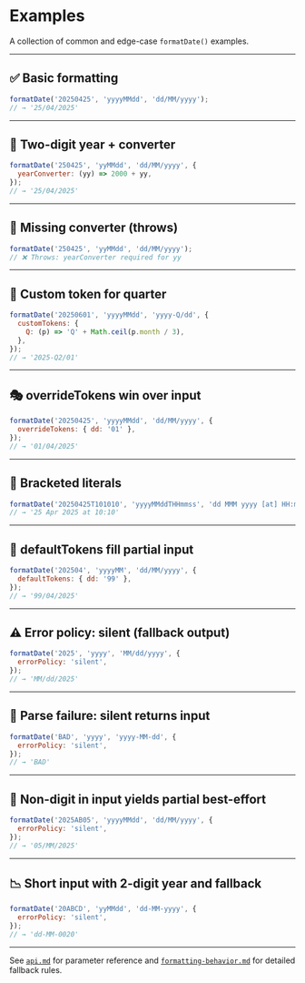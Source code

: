 # Examples

A collection of common and edge-case `formatDate()` examples.

---

## ✅ Basic formatting

```js
formatDate('20250425', 'yyyyMMdd', 'dd/MM/yyyy');
// → '25/04/2025'
```

---

## 🧠 Two-digit year + converter

```js
formatDate('250425', 'yyMMdd', 'dd/MM/yyyy', {
  yearConverter: (yy) => 2000 + yy,
});
// → '25/04/2025'
```

---

## 🛑 Missing converter (throws)

```js
formatDate('250425', 'yyMMdd', 'dd/MM/yyyy');
// ❌ Throws: yearConverter required for yy
```

---

## 🧩 Custom token for quarter

```js
formatDate('20250601', 'yyyyMMdd', 'yyyy-Q/dd', {
  customTokens: {
    Q: (p) => 'Q' + Math.ceil(p.month / 3),
  },
});
// → '2025-Q2/01'
```

---

## 🎭 overrideTokens win over input

```js
formatDate('20250425', 'yyyyMMdd', 'dd/MM/yyyy', {
  overrideTokens: { dd: '01' },
});
// → '01/04/2025'
```

---

## 💬 Bracketed literals

```js
formatDate('20250425T101010', 'yyyyMMddTHHmmss', 'dd MMM yyyy [at] HH:mm');
// → '25 Apr 2025 at 10:10'
```

---

## 🧩 defaultTokens fill partial input

```js
formatDate('202504', 'yyyyMM', 'dd/MM/yyyy', {
  defaultTokens: { dd: '99' },
});
// → '99/04/2025'
```

---

## ⚠️ Error policy: silent (fallback output)

```js
formatDate('2025', 'yyyy', 'MM/dd/yyyy', {
  errorPolicy: 'silent',
});
// → 'MM/dd/2025'
```

---

## 🧪 Parse failure: silent returns input

```js
formatDate('BAD', 'yyyy', 'yyyy-MM-dd', {
  errorPolicy: 'silent',
});
// → 'BAD'
```

---

## 🔁 Non-digit in input yields partial best-effort

```js
formatDate('2025AB05', 'yyyyMMdd', 'dd/MM/yyyy', {
  errorPolicy: 'silent',
});
// → '05/MM/2025'
```

---

## 📉 Short input with 2-digit year and fallback

```js
formatDate('20ABCD', 'yyMMdd', 'dd-MM-yyyy', {
  errorPolicy: 'silent',
});
// → 'dd-MM-0020'
```

---

See [`api.md`](./api.md) for parameter reference and [`formatting-behavior.md`](./formatting-behavior.md) for detailed fallback rules.
